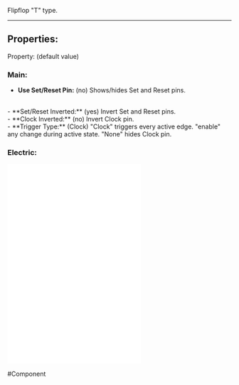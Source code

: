 Flipflop "T" type.

---

## Properties:

Property: (default value)

### Main:
- **Use Set/Reset Pin:** (no)
   Shows/hides Set and Reset pins.
<br>
- **Set/Reset Inverted:** (yes)
   Invert Set and Reset pins.
<br>
- **Clock Inverted:** (no)
   Invert Clock pin.
<br>
- **Trigger Type:** (Clock)
   "Clock" triggers every active edge.
   "enable" any change during active state.
   "None" hides Clock pin.

### Electric:
![](1-Circuit/Components/08-Logic/Logic%20Components.md#Inputs)
![](1-Circuit/Components/08-Logic/Logic%20Components.md#Outputs)
![](1-Circuit/Components/08-Logic/Logic%20Components.md#Edges)

#Component 